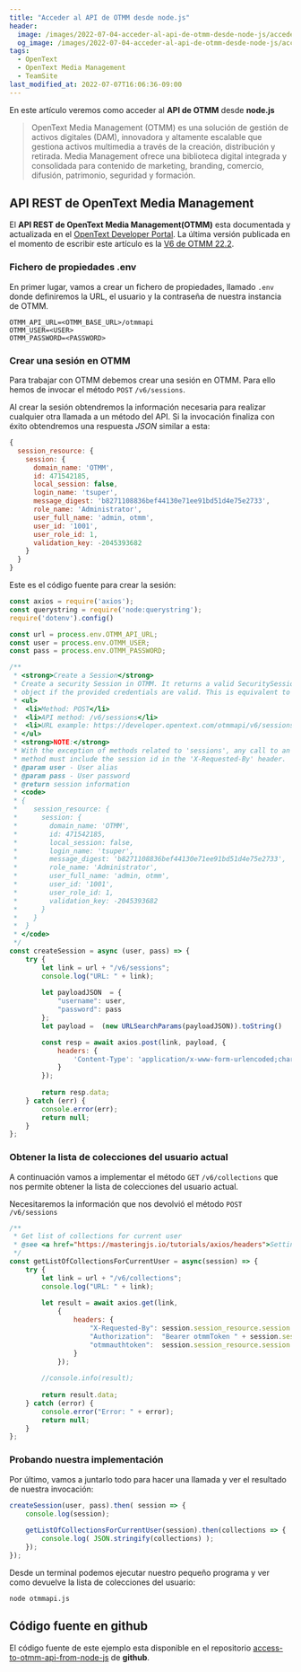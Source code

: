 ```yaml
---
title: "Acceder al API de OTMM desde node.js"
header:
  image: /images/2022-07-04-acceder-al-api-de-otmm-desde-node-js/acceder-al-api-de-otmm-desde-node-js.png
  og_image: /images/2022-07-04-acceder-al-api-de-otmm-desde-node-js/acceder-al-api-de-otmm-desde-node-js.png
tags:
  - OpenText
  - OpenText Media Management 
  - TeamSite
last_modified_at: 2022-07-07T16:06:36-09:00
---
```


En este artículo veremos como acceder al **API de OTMM** desde **node.js**

> OpenText Media Management (OTMM) es una solución de gestión de activos digitales (DAM), 
> innovadora y altamente escalable que gestiona activos multimedia a través de la creación, 
> distribución y retirada. Media Management ofrece una biblioteca digital integrada y consolidada 
> para contenido de marketing, branding, comercio, difusión, patrimonio, seguridad y formación.

## API REST de OpenText Media Management

El **API REST de OpenText Media Management(OTMM)** esta documentada y actualizada en el 
[OpenText Developer Portal](https://developer.opentext.com/apis/14ba85a7-4693-48d3-8c93-9214c663edd2/06c4a79f-3f4a-4a5a-aab9-9519740b27c7).
La última versión publicada en el momento de escribir este artículo es la 
[V6 de OTMM 22.2](https://developer.opentext.com/apis/14ba85a7-4693-48d3-8c93-9214c663edd2/06c4a79f-3f4a-4a5a-aab9-9519740b27c7/84d6a6c3-3d0b-4a70-aa47-3efca3c884ec).

### Fichero de propiedades .env

En primer lugar, vamos a crear un fichero de propiedades, llamado `.env` donde definiremos la URL, el usuario y
la contraseña de nuestra instancia de OTMM.

```shell
OTMM_API_URL=<OTMM_BASE_URL>/otmmapi
OTMM_USER=<USER>
OTMM_PASSWORD=<PASSWORD>
```

### Crear una sesión en OTMM

Para trabajar con OTMM debemos crear una sesión en OTMM. Para ello hemos de invocar el método `POST` `/v6/sessions`.

Al crear la sesión obtendremos la información necesaria para realizar cualquier otra llamada a un método del API.
Si la invocación finaliza con éxito obtendremos una respuesta *JSON* similar a esta:

```js
{
  session_resource: {
	session: {
	  domain_name: 'OTMM',
	  id: 471542185,
	  local_session: false,
	  login_name: 'tsuper',
	  message_digest: 'b8271108836bef44130e71ee91bd51d4e75e2733',
	  role_name: 'Administrator',
	  user_full_name: 'admin, otmm',
	  user_id: '1001',
	  user_role_id: 1,
	  validation_key: -2045393682
	}
  }
}
```

Este es el código fuente para crear la sesión:

```js
const axios = require('axios');
const querystring = require('node:querystring');
require('dotenv').config()

const url = process.env.OTMM_API_URL;
const user = process.env.OTMM_USER;
const pass = process.env.OTMM_PASSWORD;

/**
 * <strong>Create a Session</strong>
 * Create a security Session in OTMM. It returns a valid SecuritySession
 * object if the provided credentials are valid. This is equivalent to login to OTMM
 * <ul>
 * 	<li>Method: POST</li>
 * 	<li>API method: /v6/sessions</li>
 * 	<li>URL example: https://developer.opentext.com/otmmapi/v6/sessions</li>
 * </ul>
 * <strong>NOTE:</strong>
 * With the exception of methods related to 'sessions', any call to an OTMM REST API
 * method must include the session id in the 'X-Requested-By' header.
 * @param user - User alias
 * @param pass - User password
 * @return session information
 * <code>
 * {
 *	  session_resource: {
 *		session: {
 *		  domain_name: 'OTMM',
 *		  id: 471542185,
 *		  local_session: false,
 *		  login_name: 'tsuper',
 *		  message_digest: 'b8271108836bef44130e71ee91bd51d4e75e2733',
 *		  role_name: 'Administrator',
 *		  user_full_name: 'admin, otmm',
 *		  user_id: '1001',
 *		  user_role_id: 1,
 *		  validation_key: -2045393682
 *		}
 *	  }
 *	}
 * </code>
 */
const createSession = async (user, pass) => {
    try {
		let link = url + "/v6/sessions";
		console.log("URL: " + link);
		
		let payloadJSON  = {
            "username": user,
            "password": pass
        };
		let payload =  (new URLSearchParams(payloadJSON)).toString()

        const resp = await axios.post(link, payload, {
			headers: {
				'Content-Type': 'application/x-www-form-urlencoded;charset=UTF-8'
			}
		});
        
		return resp.data;
    } catch (err) {
        console.error(err);
        return null;
    }
};
```

### Obtener la lista de colecciones del usuario actual

A continuación vamos a implementar el método `GET` `/v6/collections` que nos permite
obtener la lista de colecciones del usuario actual.

Necesitaremos la información que nos devolvió el método `POST` `/v6/sessions`

```js
/**
 * Get list of collections for current user
 * @see <a href="https://masteringjs.io/tutorials/axios/headers">Setting Request Headers with Axios</a>
 */
const getListOfCollectionsForCurrentUser = async(session) => {
    try {		
		let link = url + "/v6/collections";
		console.log("URL: " + link);
		
        let result = await axios.get(link, 
			{
				headers: {
					"X-Requested-By": session.session_resource.session.id,
					"Authorization":  "Bearer otmmToken " + session.session_resource.session.message_digest,
					"otmmauthtoken":  session.session_resource.session.message_digest
				}
			});
				
        //console.info(result);
		
        return result.data;
    } catch (error) {
        console.error("Error: " + error);
		return null;
    }
};
```

### Probando nuestra implementación

Por último, vamos a juntarlo todo para hacer una llamada y ver el resultado de nuestra invocación:

```js
createSession(user, pass).then( session => {
    console.log(session);
	
	getListOfCollectionsForCurrentUser(session).then(collections => {
		console.log( JSON.stringify(collections) );
	});	
});

```

Desde un terminal podemos ejecutar nuestro pequeño programa y ver como devuelve la lista de colecciones del usuario:

```shell
node otmmapi.js
```

## Código fuente en github

El código fuente de este ejemplo esta disponible en el repositorio 
[access-to-otmm-api-from-node-js](https://github.com/joaquinOnSoft/access-to-otmm-api-from-node-js)
de **github**.
